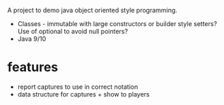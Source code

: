 A project to demo java object oriented style programming.

- Classes - immutable with large constructors or builder style setters?  Use of optional to avoid null pointers?
- Java 9/10

# features

- report captures to use in correct notation
- data structure for captures + show to players